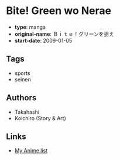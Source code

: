 # Bite! Green wo Nerae

-   **type**: manga
-   **original-name**: Ｂｉｔｅ！グリーンを狙え
-   **start-date**: 2009-01-05

## Tags

-   sports
-   seinen

## Authors

-   Takahashi
-   Koichiro (Story & Art)

## Links

-   [My Anime list](https://myanimelist.net/manga/22147/Bite_Green_wo_Nerae)
